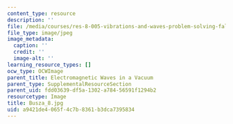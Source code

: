 ```yaml
---
content_type: resource
description: ''
file: /media/courses/res-8-005-vibrations-and-waves-problem-solving-fall-2012/a9421de4065f4c7b8361b3dca7395834_Busza_8.jpg
file_type: image/jpeg
image_metadata:
  caption: ''
  credit: ''
  image-alt: ''
learning_resource_types: []
ocw_type: OCWImage
parent_title: Electromagnetic Waves in a Vacuum
parent_type: SupplementalResourceSection
parent_uid: fdd03639-df5a-1302-a784-56591f1294b2
resourcetype: Image
title: Busza_8.jpg
uid: a9421de4-065f-4c7b-8361-b3dca7395834
---
```

